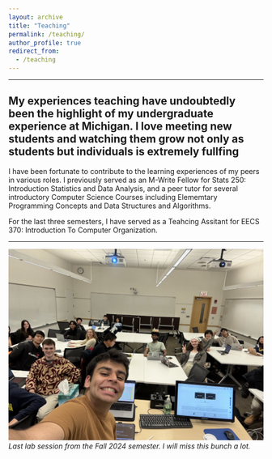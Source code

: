 ```yaml
---
layout: archive
title: "Teaching"
permalink: /teaching/
author_profile: true
redirect_from:
  - /teaching
---
```


---
My experiences teaching have undoubtedly been the highlight of my undergraduate experience at Michigan. I love meeting new students and watching them grow not only as students but individuals is extremely fullfing
---

I have been fortunate to contribute to the learning experiences of my peers in various roles. I previously served as an M-Write Fellow for Stats 250: Introduction Statistics and Data Analysis, and a peer tutor for several introductory Computer Science Courses including Elememtary Programming Concepts and Data Structures and Algorithms.

For the last three semesters, I have served as a Teahcing Assitant for EECS 370: Introduction To Computer Organization.

---
![Teaching Fall 2024](/images/teaching.jpg)  
*Last lab session from the Fall 2024 semester. I will miss this bunch a lot.*
